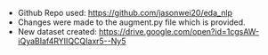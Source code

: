* Github Repo used:  https://github.com/jasonwei20/eda_nlp
* Changes were made to the augment.py file which is provided.
* New dataset created: https://drive.google.com/open?id=1cgsAW-iQyaBIaf4RYIIQCQIaxr5--Ny5
